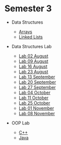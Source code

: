 # Semester 3

- Data Structures
  - [Arrays](./Data%20Structures/01%20Arrays)
  - [Linked Lists](./Data%20Structures/02%20Linked%20Lists)

- Data Structures Lab
  - [Lab 02 August](./Data%20Structures%20Lab/01%20Lab%2002%20Aug)
  - [Lab 09 August](./Data%20Structures%20Lab/02%20Lab%2009%20Aug)
  - [Lab 16 August](./Data%20Structures%20Lab/03%20Lab%2016%20Aug)
  - [Lab 23 August](./Data%20Structures%20Lab/04%20Lab%2023%20Aug)
  - [Lab 13 September](./Data%20Structures%20Lab/05%20Lab%2013%20Sep)
  - [Lab 20 September](./Data%20Structures%20Lab/06%20Lab%2020%20Sep)
  - [Lab 27 September](./Data%20Structures%20Lab/07%20Lab%2027%20Sep)
  - [Lab 04 October](./Data%20Structures%20Lab/08%20Lab%2004%20Oct)
  - [Lab 11 October](./Data%20Structures%20Lab/09%20Lab%2011%20Oct)
  - [Lab 25 October](./Data%20Structures%20Lab/10%20Lab%2025%20Oct)
  - [Lab 01 November](./Data%20Structures%20Lab/11%20Lab%2001%20Nov)
  - [Lab 08 November](./Data%20Structures%20Lab/12%20Lab%2008%20Nov)

- OOP Lab
  - [C++](./OOP%20Lab/CPP)
  - [Java](./OOP%20Lab/Java)
